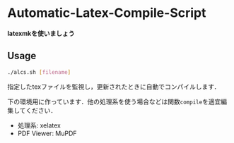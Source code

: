 # Automatic-Latex-Compile-Script

**latexmkを使いましょう**

## Usage
```bash
./alcs.sh [filename]
```

指定したtexファイルを監視し，更新されたときに自動でコンパイルします．

下の環境用に作っています．他の処理系を使う場合などは関数`compile`を適宜編集してください．
- 処理系: xelatex
- PDF Viewer: MuPDF


